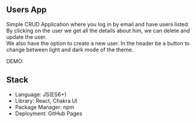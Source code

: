 ## Users App

Simple CRUD Application where you log in by email and have users listed. <br/> By clicking on the user we get all the details about him, we can delete and update the user. <br/> We also have the option to create a new user. In the header  be a button to change between light and dark mode of the theme. 

DEMO:  

## Stack

* Language: JS(ES6+) <br/>
* Library: React, Chakra UI <br/>
* Package Manager: npm <br/>
* Deployment: GitHub Pages 

